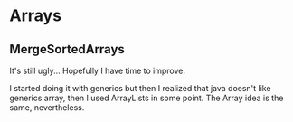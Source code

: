 # Arrays

## MergeSortedArrays

It's still ugly... Hopefully I have time to improve.

I started doing it with generics but then I realized that java doesn't like generics array, then I used ArrayLists in some point.
The Array idea is the same, nevertheless.
